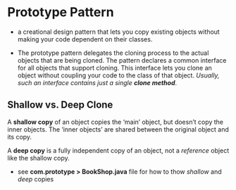 # Prototype Pattern

- a creational design pattern that lets you copy existing objects without making your code dependent on their classes.

- The prototype pattern delegates the cloning process to the actual objects that are being cloned. The pattern declares a common interface for all objects that support cloning. This interface lets you clone an object without coupling your code to the class of that object. _Usually, such an interface contains just a single_ **_clone method_**.

## Shallow vs. Deep Clone

A **shallow copy** of an object copies the ‘main’ object, but doesn’t copy the inner objects. The ‘inner objects’ are shared between the original object and its copy.

A **deep copy** is a fully independent copy of an object, not a _reference_ object like the shallow copy.

- see **com.prototype > BookShop.java** file for how to thow _shallow_ and _deep_ copies

